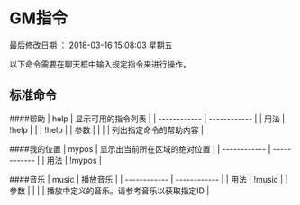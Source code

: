 ﻿# GM指令

最后修改日期 ： 2018-03-16 15:08:03 星期五

以下命令需要在聊天框中输入规定指令来进行操作。

## 标准命令
####帮助
|  help | 显示可用的指令列表    |
| ------------ | ------------ |
|  用法 |  !help               |
|       |   !help <command>   |
|  参数     |    |
|<command> |   列出指定命令的帮助内容      |

####我的位置
|  mypos | 显示出当前所在区域的绝对位置    |
| ------------ | ------------ |
|  用法 |  !mypos               |

####音乐
|  music | 播放音乐    |
| ------------ | ------------ |
|  用法 |  !music <id>               |
|  参数     |    |
|<id> |   播放<id>中定义的音乐。请参考音乐以获取指定ID      |



